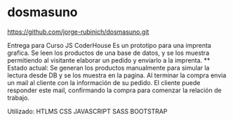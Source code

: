 # dosmasuno
https://github.com/jorge-rubinich/dosmasuno.git

Entrega para Curso JS CoderHouse
Es un prototipo para una imprenta grafica.
Se leen los productos de una base de datos, y se los muestra permitiendo al visitante elaborar un pedido y enviarlo a la imprenta.
**
Estado actual:
Se generan los productos manualmente para simular la lectura desde DB y se los muestra en la pagina. 
Al terminar la compra envia un mail al cliente con la información de su pedido. El cliente puede responder este mail, 
confirmando la compra para comenzar la relación de trabajo. 

Utilizado:  HTLMS CSS JAVASCRIPT  SASS BOOTSTRAP
